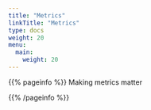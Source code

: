 ```yaml
---
title: "Metrics"
linkTitle: "Metrics"
type: docs
weight: 20
menu:
  main:
    weight: 20
---
```


{{% pageinfo %}}
Making metrics matter

{{% /pageinfo %}}